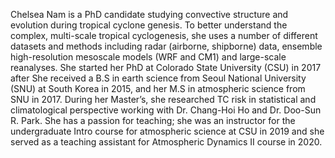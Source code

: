 Chelsea Nam is a PhD candidate studying convective structure and evolution during tropical cyclone genesis. To better understand the complex, multi-scale tropical cyclogenesis, she uses a number of different datasets and methods including radar (airborne, shipborne) data, ensemble high-resolution mesoscale models (WRF and CM1) and large-scale reanalyses. She started her PhD at Colorado State University (CSU) in 2017 after She received a B.S in earth science from Seoul National University (SNU) at South Korea in 2015, and her M.S in atmospheric science from SNU in 2017. During her Master’s, she researched TC risk in statistical and climatological perspective working with Dr. Chang-Hoi Ho and Dr. Doo-Sun R. Park. She has a passion for teaching; she was an instructor for the undergraduate Intro course for atmospheric science at CSU in 2019 and she served as a teaching assistant for Atmospheric Dynamics II course in 2020. 

